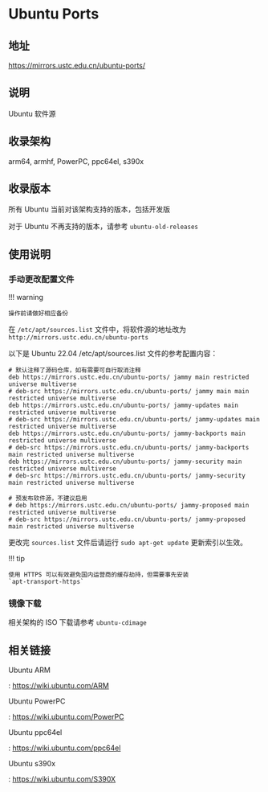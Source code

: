 # Ubuntu Ports

## 地址

<https://mirrors.ustc.edu.cn/ubuntu-ports/>

## 说明

Ubuntu 软件源

## 收录架构

arm64, armhf, PowerPC, ppc64el, s390x

## 收录版本

所有 Ubuntu 当前对该架构支持的版本，包括开发版

对于 Ubuntu 不再支持的版本，请参考
`ubuntu-old-releases`

## 使用说明

### 手动更改配置文件

!!! warning

    操作前请做好相应备份

在 `/etc/apt/sources.list`
文件中，将软件源的地址改为 `http://mirrors.ustc.edu.cn/ubuntu-ports`

以下是 Ubuntu 22.04 /etc/apt/sources.list 文件的参考配置内容：

    # 默认注释了源码仓库，如有需要可自行取消注释
    deb https://mirrors.ustc.edu.cn/ubuntu-ports/ jammy main restricted universe multiverse
    # deb-src https://mirrors.ustc.edu.cn/ubuntu-ports/ jammy main main restricted universe multiverse
    deb https://mirrors.ustc.edu.cn/ubuntu-ports/ jammy-updates main restricted universe multiverse
    # deb-src https://mirrors.ustc.edu.cn/ubuntu-ports/ jammy-updates main restricted universe multiverse
    deb https://mirrors.ustc.edu.cn/ubuntu-ports/ jammy-backports main restricted universe multiverse
    # deb-src https://mirrors.ustc.edu.cn/ubuntu-ports/ jammy-backports main restricted universe multiverse
    deb https://mirrors.ustc.edu.cn/ubuntu-ports/ jammy-security main restricted universe multiverse
    # deb-src https://mirrors.ustc.edu.cn/ubuntu-ports/ jammy-security main restricted universe multiverse

    # 预发布软件源，不建议启用
    # deb https://mirrors.ustc.edu.cn/ubuntu-ports/ jammy-proposed main restricted universe multiverse
    # deb-src https://mirrors.ustc.edu.cn/ubuntu-ports/ jammy-proposed main restricted universe multiverse

更改完 `sources.list` 文件后请运行
`sudo apt-get update` 更新索引以生效。

!!! tip

    使用 HTTPS 可以有效避免国内运营商的缓存劫持，但需要事先安装
    `apt-transport-https`

### 镜像下载

相关架构的 ISO 下载请参考 `ubuntu-cdimage`

## 相关链接

Ubuntu ARM

:   <https://wiki.ubuntu.com/ARM>

Ubuntu PowerPC

:   <https://wiki.ubuntu.com/PowerPC>

Ubuntu ppc64el

:   <https://wiki.ubuntu.com/ppc64el>

Ubuntu s390x

:   <https://wiki.ubuntu.com/S390X>

